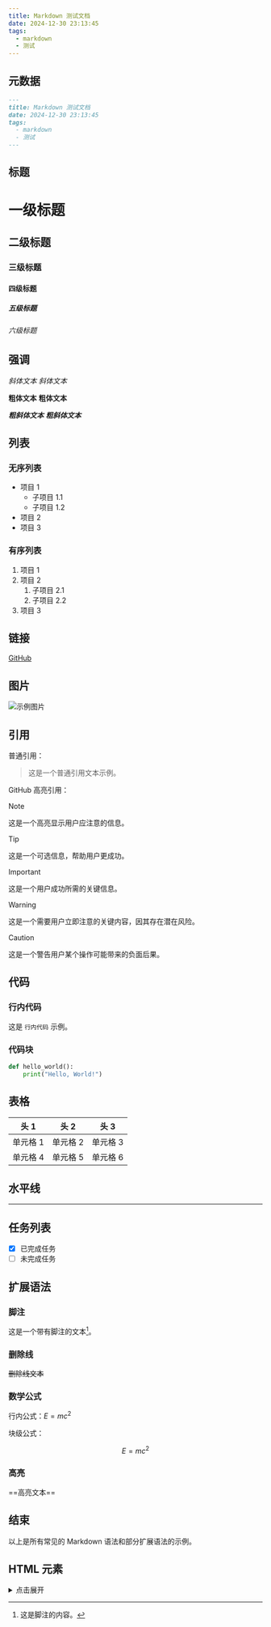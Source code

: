 ```yaml
---
title: Markdown 测试文档
date: 2024-12-30 23:13:45
tags:
  - markdown
  - 测试
---
```


## 元数据

```markdown
---
title: Markdown 测试文档
date: 2024-12-30 23:13:45
tags:
  - markdown
  - 测试
---
```

## 标题

# 一级标题

## 二级标题

### 三级标题

#### 四级标题

##### 五级标题

###### 六级标题

## 强调

_斜体文本_
_斜体文本_

**粗体文本**
**粗体文本**

**_粗斜体文本_**
**_粗斜体文本_**

## 列表

### 无序列表

- 项目 1
  - 子项目 1.1
  - 子项目 1.2
- 项目 2
- 项目 3

### 有序列表

1. 项目 1
2. 项目 2
   1. 子项目 2.1
   2. 子项目 2.2
3. 项目 3

## 链接

[GitHub](https://github.com)

## 图片

![示例图片](https://via.placeholder.com/150)

## 引用

普通引用：

> 这是一个普通引用文本示例。

GitHub 高亮引用：

> [!NOTE]
> 这是一个高亮显示用户应注意的信息。

> [!TIP]
> 这是一个可选信息，帮助用户更成功。

> [!IMPORTANT]
> 这是一个用户成功所需的关键信息。

> [!WARNING]
> 这是一个需要用户立即注意的关键内容，因其存在潜在风险。

> [!CAUTION]
> 这是一个警告用户某个操作可能带来的负面后果。

## 代码

### 行内代码

这是 `行内代码` 示例。

### 代码块

```python
def hello_world():
    print("Hello, World!")
```

## 表格

| 头 1     | 头 2     | 头 3     |
| -------- | -------- | -------- |
| 单元格 1 | 单元格 2 | 单元格 3 |
| 单元格 4 | 单元格 5 | 单元格 6 |

## 水平线

---

## 任务列表

- [x] 已完成任务
- [ ] 未完成任务

## 扩展语法

### 脚注

这是一个带有脚注的文本[^1]。

[^1]: 这是脚注的内容。

### 删除线

~~删除线文本~~

### 数学公式

行内公式：$E = mc^2$

块级公式：

$$
E = mc^2
$$

### 高亮

==高亮文本==

## 结束

以上是所有常见的 Markdown 语法和部分扩展语法的示例。

## HTML 元素

<details>
<summary>点击展开</summary>

这是一个 HTML 元素示例。

</details>
